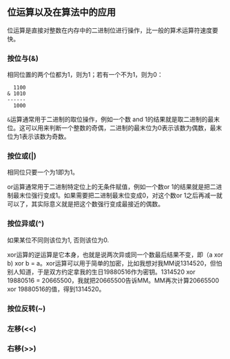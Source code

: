## 位运算以及在算法中的应用

位运算是直接对整数在内存中的二进制位进行操作，比一般的算术运算符速度要快。

### 按位与(&)

相同位置的两个位都为1，则为1；若有一个不为1，则为0：

```
  1100
& 1010
------
  1000
```

`&`运算通常用于二进制的取位操作，例如一个数 and 1的结果就是取二进制的最末位。这可以用来判断一个整数的奇偶，二进制的最末位为0表示该数为偶数，最末位为1表示该数为奇数。


### 按位或(|)

相同位只要一个为1即为1。

or运算通常用于二进制特定位上的无条件赋值，例如一个数or 1的结果就是把二进制最末位强行变成1。如果需要把二进制最末位变成0，对这个数or 1之后再减一就可以了，其实际意义就是把这个数强行变成最接近的偶数。

### 按位异或(^)

如果某位不同则该位为1, 否则该位为0.

xor运算的逆运算是它本身，也就是说两次异或同一个数最后结果不变，即（a xor b) xor b = a。xor运算可以用于简单的加密，比如我想对我MM说1314520，但怕别人知道，于是双方约定拿我的生日19880516作为密钥。1314520 xor 19880516 = 20665500，我就把20665500告诉MM。MM再次计算20665500 xor 19880516的值，得到1314520。

### 按位反转(~)

### 左移(<<)

### 右移(>>)
